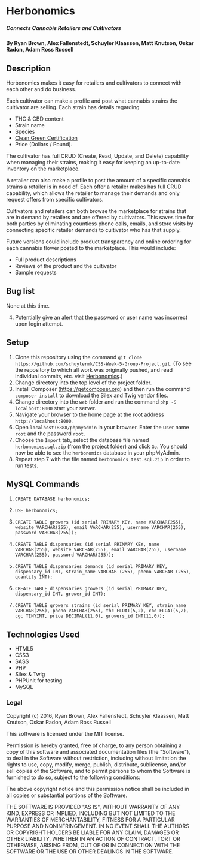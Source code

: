 # Herbonomics
##### Connects Cannabis Retailers and Cultivators

#### By Ryan Brown, Alex Fallenstedt, Schuyler Klaassen, Matt Knutson, Oskar Radon, Adam Ross Russell

## Description

Herbonomics makes it easy for retailers and cultivators to connect with each other and do business.

Each cultivator can make a profile and post what cannabis strains the cultivator are selling. Each strain has details regarding
* THC & CBD content
* Strain name
* Species
* [Clean Green Certification](http://cleangreencert.com/home/)
*  Price (Dollars / Pound).

The cultivator has full CRUD (Create, Read, Update, and Delete) capability when managing their strains, making it easy for keeping an up-to-date inventory on the marketplace.

A retailer can also make a profile to post the amount of a specific cannabis strains a retailer is in need of. Each offer a retailer makes has full CRUD capability, which allows the retailer to manage their demands and only request offers from specific cultivators.

Cultivators and retailers can both browse the marketplace for strains that are in demand by retailers and are offered by cultivators. This saves time for both parties by eliminating countless phone calls, emails, and store visits by connecting specific retailer demands to cultivator who has that supply.

Future versions could include product transparency and online ordering for each cannabis flower posted to the marketplace. This would include:
* Full product descriptions
* Reviews of the product and the cultivator
* Sample requests

## Bug list

None at this time.

4. Potentially give an alert that the password or user name was incorrect upon login attempt.

## Setup

1. Clone this repository using the command `git clone https://github.com/schuylermk/CSS-Week-5-Group-Project.git`. (To see the repository to which all work was originally pushed, and read individual commits, etc. visit [Herbonomics](https://github.com/Fallenstedt/Herbonomics).)
2. Change directory into the top level of the project folder.
3. Install Composer (https://getcomposer.org) and then run the command `composer install` to download the Silex and Twig vendor files.
4. Change directory into the `web` folder and run the command `php -S localhost:8000` start your server.
5. Navigate your browser to the home page at the root address  `http://localhost:8000`.
6. Open `localhost:8888/phpmyadmin` in your browser. Enter the user name `root` and the password `root`.
7. Choose the `Import` tab, select the database file named `herbonomics.sql.zip` (from the project folder) and click `Go`. You should now be able to see the `herbonomics` database in your phpMyAdmin.
8. Repeat step 7 with the file named `herbonomics_test.sql.zip` in order to run tests.

## MySQL Commands

1. `CREATE DATABASE herbonomics;`

2. `USE herbonomics;`

3. `CREATE TABLE growers (id serial PRIMARY KEY, name VARCHAR(255), website VARCHAR(255), email VARCHAR(255), username VARCHAR(255), password VARCHAR(255));`

4. `CREATE TABLE dispensaries (id serial PRIMARY KEY, name VARCHAR(255), website VARCHAR(255), email VARCHAR(255), username VARCHAR(255), password VARCHAR(255));`

5. `CREATE TABLE dispensaries_demands (id serial PRIMARY KEY, dispensary_id INT, strain_name VARCHAR (255), pheno VARCHAR (255), quantity INT);`

6. `CREATE TABLE dispensaries_growers (id serial PRIMARY KEY, dispensary_id INT, grower_id INT);`

7. `CREATE TABLE growers_strains (id serial PRIMARY KEY, strain_name VARCHAR(255), pheno VARCHAR(255), thc FLOAT(5,2), cbd FLOAT(5,2), cgc TINYINT, price DECIMAL(11,0), growers_id INT(11,0));`

## Technologies Used

* HTML5
* CSS3
* SASS
* PHP
* Silex & Twig
* PHPUnit for testing
* MySQL

### Legal

Copyright (c) 2016, Ryan Brown, Alex Fallenstedt, Schuyler Klaassen, Matt Knutson, Oskar Radon, Adam Ross Russell

This software is licensed under the MIT license.

Permission is hereby granted, free of charge, to any person obtaining a copy of this software and associated documentation files (the "Software"), to deal in the Software without restriction, including without limitation the rights to use, copy, modify, merge, publish, distribute, sublicense, and/or sell copies of the Software, and to permit persons to whom the Software is furnished to do so, subject to the following conditions:

The above copyright notice and this permission notice shall be included in all copies or substantial portions of the Software.

THE SOFTWARE IS PROVIDED "AS IS", WITHOUT WARRANTY OF ANY KIND, EXPRESS OR IMPLIED, INCLUDING BUT NOT LIMITED TO THE WARRANTIES OF MERCHANTABILITY, FITNESS FOR A PARTICULAR PURPOSE AND NONINFRINGEMENT. IN NO EVENT SHALL THE AUTHORS OR COPYRIGHT HOLDERS BE LIABLE FOR ANY CLAIM, DAMAGES OR OTHER LIABILITY, WHETHER IN AN ACTION OF CONTRACT, TORT OR OTHERWISE, ARISING FROM, OUT OF OR IN CONNECTION WITH THE SOFTWARE OR THE USE OR OTHER DEALINGS IN THE SOFTWARE.

